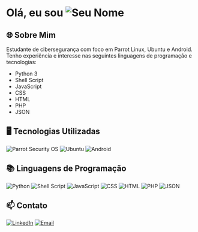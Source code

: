 # Olá, eu sou ![Seu Nome](https://img.shields.io/badge/Seu_Nome-39FF14?style=for-the-badge&logo=none&logoColor=39FF14&labelColor=black)


## 🌐 Sobre Mim
Estudante de cibersegurança com foco em Parrot Linux, Ubuntu e Android. Tenho experiência e interesse nas seguintes linguagens de programação e tecnologias:
- Python 3
- Shell Script
- JavaScript
- CSS
- HTML
- PHP
- JSON

## 🖥️ Tecnologias Utilizadas
![Parrot Security OS](https://camo.githubusercontent.com/2320afcc8583fc4824feed04915f748c5fe6326b89d8b866405b9a571f7e0777/68747470733a2f2f6769746c61622e636f6d2f706172726f747365632f70726f6a6563742f67726170686963732f2d2f7261772f643139616338613131323932313336636461346231646638306132626431353666373638666564382f6c6f676f2f706172726f742d6c6f676f2e737667) 
![Ubuntu](https://assets.ubuntu.com/v1/29985a98-ubuntu-logo32.png) 
![Android](https://upload.wikimedia.org/wikipedia/commons/3/3e/Android_logo_2019.png)

## 📚 Linguagens de Programação
![Python](https://img.shields.io/badge/Python-3776AB?style=for-the-badge&logo=python&logoColor=white)
![Shell Script](https://img.shields.io/badge/Shell_Script-121011?style=for-the-badge&logo=gnu-bash&logoColor=white)
![JavaScript](https://img.shields.io/badge/JavaScript-F7DF1E?style=for-the-badge&logo=javascript&logoColor=black)
![CSS](https://img.shields.io/badge/CSS-1572B6?style=for-the-badge&logo=css3&logoColor=white)
![HTML](https://img.shields.io/badge/HTML-E34F26?style=for-the-badge&logo=html5&logoColor=white)
![PHP](https://img.shields.io/badge/PHP-777BB4?style=for-the-badge&logo=php&logoColor=white)
![JSON](https://img.shields.io/badge/JSON-000000?style=for-the-badge&logo=json&logoColor=white)

## 📫 Contato
[![LinkedIn](https://img.shields.io/badge/LinkedIn-0A66C2?style=for-the-badge&logo=linkedin&logoColor=white)](https://www.linkedin.com/in/seu-perfil)
[![Email](https://img.shields.io/badge/Email-D14836?style=for-the-badge&logo=gmail&logoColor=white)](mailto:seuemail@example.com)
